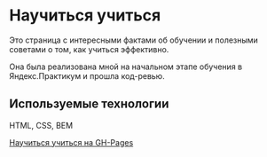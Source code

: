 # Научиться учиться

Это страница с интересными фактами об обучении и полезными советами о том, как учиться эффективно. 

Она была реализована мной на начальном этапе обучения в Яндекс.Практикум и прошла код-ревью.

## Используемые технологии

HTML, CSS, BEM

[Научиться учиться на GH-Pages](https://varyalikhanina.github.io/learn-to-learn)